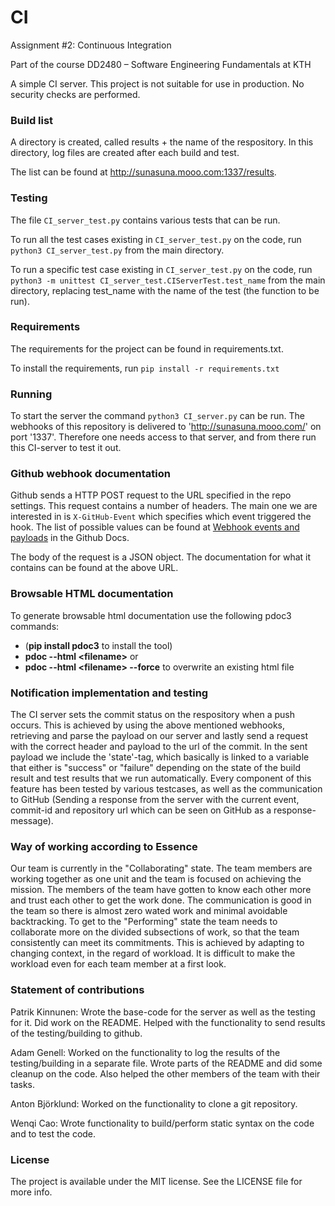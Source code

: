 # CI
Assignment #2: Continuous Integration

Part of the course DD2480 &ndash; Software Engineering Fundamentals at KTH

A simple CI server. This project is not suitable for use in production.
No security checks are performed.

### Build list
A directory is created, called results + the name of the respository. In this directory, log files are created after each build and test.

The list can be found at http://sunasuna.mooo.com:1337/results.

### Testing
The file `CI_server_test.py` contains various tests that can be run.

To run all the test cases existing in `CI_server_test.py` on the code, run `python3 CI_server_test.py` from the main directory.

To run a specific test case existing in `CI_server_test.py` on the code, run `python3 -m unittest CI_server_test.CIServerTest.test_name` from the main directory, replacing test_name with the name of the test (the function to be run).

### Requirements
The requirements for the project can be found in requirements.txt.

To install the requirements, run `pip install -r requirements.txt`

### Running
To start the server the command `python3 CI_server.py` can be run. The webhooks of this repository is delivered to 'http://sunasuna.mooo.com/' on port '1337'. Therefore one needs access to that server, and from there run this CI-server to test it out.

### Github webhook documentation
Github sends a HTTP POST request to the URL specified in the repo settings.
This request contains a number of headers. The main one we are interested in
is `X-GitHub-Event` which specifies which event triggered the hook. The list of
possible values can be found at 
[Webhook events and payloads](https://docs.github.com/en/developers/webhooks-and-events/webhooks/webhook-events-and-payloads)
in the Github Docs.

The body of the request is a JSON object. The documentation for what it
contains can be found at the above URL.

### Browsable HTML documentation
To generate browsable html documentation use the following pdoc3 commands:
- (**pip install pdoc3** to install the tool)
- **pdoc --html \<filename\>**
  or 
- **pdoc --html \<filename\> --force** to overwrite an existing html file


### Notification implementation and testing
The CI server sets the commit status on the respository when a push occurs. This is achieved by using the above mentioned webhooks, retrieving and parse the payload on our server and lastly send a request with the correct header and payload to the url of the commit. In the sent payload we include the 'state'-tag, which basically is linked to a variable that either is "success" or "failure" depending on the state of the build result and test results that we run automatically. Every component of this feature has been tested by various testcases, as well as the communication to GitHub (Sending a response from the server with the current event, commit-id and repository url which can be seen on GitHub as a response-message). 


### Way of working according to Essence
Our team is currently in the "Collaborating" state. The team members are working together as one unit and the team is focused on achieving the mission. The members of the team have gotten to know each other more and trust each other to get the work done. The communication is good in the team so there is almost zero wated work and minimal avoidable backtracking. To get to the "Performing" state the team needs to collaborate more on the divided subsections of work, so that the team consistently can meet its commitments. This is achieved by adapting to changing context, in the regard of workload. It is difficult to make the workload even for each team member at a first look.

### Statement of contributions
Patrik Kinnunen: Wrote the base-code for the server as well as the testing for it. Did work on the README. Helped with the functionality to send results of the testing/building to github.

Adam Genell: Worked on the functionality to log the results of the testing/building in a separate file. Wrote parts of the README and did some cleanup on the code. Also helped the other members of the team with their tasks.

Anton Björklund: Worked on the functionality to clone a git repository. 

Wenqi Cao: Wrote functionality to build/perform static syntax on the code and to test the code. 

### License
The project is available under the MIT license. See the LICENSE file for more info.
